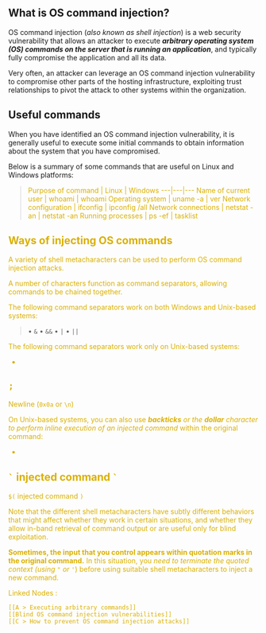 ## What is OS command injection?

  
OS command injection (_also known as shell injection_) is a web security vulnerability that allows an attacker to execute _**arbitrary operating system (OS) commands on the server that is running an application**_, and typically fully compromise the application and all its data.  
  
Very often, an attacker can leverage an OS command injection vulnerability to compromise other parts of the hosting infrastructure, exploiting trust relationships to pivot the attack to other systems within the organization.  
  
  
## Useful commands

  
  
When you have identified an OS command injection vulnerability, it is generally useful to execute some initial commands to obtain information about the system that you have compromised.  
  
Below is a summary of some commands that are useful on Linux and Windows platforms:  

><font color=darbrown>Purpose of command | <font color=darbrown>Linux | <font color=darbrown>Windows 
---|---|---
Name of current user | whoami | whoami
Operating system | uname -a | ver
Network configuration | ifconfig | ipconfig /all
Network connections | netstat -an | netstat -an
Running processes | ps -ef | tasklist

  
## Ways of injecting OS commands
  
A variety of shell metacharacters can be used to perform OS command injection attacks.  
  
A number of characters function as command separators, allowing commands to be chained together.  
  
The following command separators work on both Windows and Unix-based systems:  
>• `&`
• `&&`
• `|`
• `||`  
  
  
The following command separators work only on Unix-based systems:  

-
 `;`  
-
 Newline (`0x0a` or `\n`)  
  
  
  
On Unix-based systems, you can also use _**backticks**_ _or the_ _**dollar**_ _character to perform inline execution of an injected command_ within the original command:  

-
 `` ` `` injected command `` ` `` 
-
 `$(` injected command `)`  
  
  
  
Note that the different shell metacharacters have subtly different behaviors that might affect whether they work in certain situations, and whether they allow in-band retrieval of command output or are useful only for blind exploitation.  
  
**Sometimes, the input that you control appears within quotation marks in the original command.** In this situation, you _need to terminate the quoted context (using_ _`"`_ _or_ _`'`_) before using suitable shell metacharacters to inject a new command.
	
Linked Nodes :
	
	[[A > Executing arbitrary commands]]
	[[Blind OS command injection vulnerabilities]]
	[[C > How to prevent OS command injection attacks]]